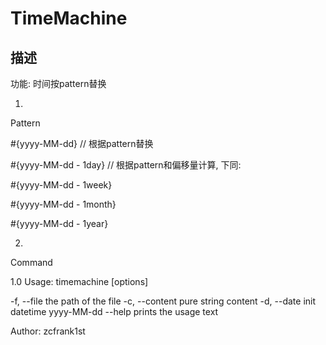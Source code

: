 TimeMachine
======
## 描述
功能: 时间按pattern替换

1.
Pattern

\#{yyyy-MM-dd} // 根据pattern替换

\#{yyyy-MM-dd - 1day} // 根据pattern和偏移量计算, 下同:

\#{yyyy-MM-dd - 1week}

\#{yyyy-MM-dd - 1month}

\#{yyyy-MM-dd - 1year}

2.
Command

<time machine> 1.0
Usage: timemachine [options]

  -f, --file <value>     the path of the file
  -c, --content <value>  pure string content
  -d, --date <value>     init datetime yyyy-MM-dd
  --help                 prints the usage text

Author: zcfrank1st
